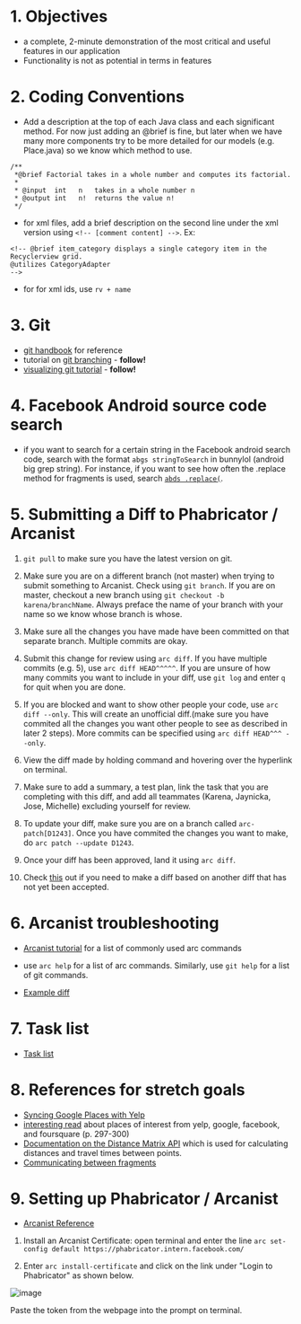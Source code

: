# 1. Objectives

* a complete, 2-minute demonstration of the most critical and useful features in our application 
* Functionality is not as potential in terms in features 

# 2. Coding Conventions

* Add a description at the top of each Java class and each significant method. For now just adding an @brief is fine, but later when we have many more components try to be more detailed for our models (e.g. Place.java) so we know which method to use. 
```
/**
 *@brief Factorial takes in a whole number and computes its factorial. 
 * 
 * @input  int   n   takes in a whole number n
 * @output int   n!  returns the value n!
 */
``` 
* for xml files, add a brief description on the second line under the xml version using ```<!-- [comment content] -->```. Ex:
```
<!-- @brief item_category displays a single category item in the Recyclerview grid. 
@utilizes CategoryAdapter
-->
```
* for for xml ids, use ```rv + name```

# 3. Git

* [git handbook](https://guides.github.com/introduction/git-handbook/) for reference
* tutorial on [git branching](https://learngitbranching.js.org/) - **follow!**
* [visualizing git tutorial](http://git-school.github.io/visualizing-git/) - **follow!** 

# 4. Facebook Android source code search 

* if you want to search for a certain string in the Facebook android search code, search with the format ```abgs stringToSearch``` in bunnylol (android big grep string). For instance, if you want to see how often the .replace method for fragments is used, search [```abds .replace(```](https://our.intern.facebook.com/intern/codesearch/?q=.replace%28+repo%3Afbandroid+regex%3Aoff&source=redirect). 

# 5. Submitting a Diff to Phabricator / Arcanist 

1.  ```git pull``` to make sure you have the latest version on git. 

2. Make sure you are on a different branch (not master) when trying to submit something to Arcanist. Check using ```git branch```. If you are on master, checkout a new branch using ```git checkout -b karena/branchName```. Always preface the name of your branch with your name so we know whose branch is whose.

3. Make sure all the changes you have made have been committed on that separate branch. Multiple commits are okay.

4. Submit this change for review using ```arc diff```. If you have multiple commits (e.g. 5), use ```arc diff HEAD^^^^^```. If you are unsure of how many commits you want to include in your diff, use ```git log``` and enter ```q``` for quit when you are done. 

5. If you are blocked and want to show other people your code, use ```arc diff --only```. This will create an unofficial diff.(make sure you have commited all the changes you want other people to see as described in later 2 steps). More commits can be specified using ```arc diff HEAD^^^ --only```. 

6. View the diff made by holding command and hovering over the hyperlink on terminal. 

7. Make sure to add a summary, a test plan, link the task that you are completing with this diff, and add all teammates (Karena, Jaynicka, Jose, Michelle) excluding yourself for review.

8. To update your diff, make sure you are on a branch called ```arc-patch[D1243]```. Once you have commited the changes you want to make, do ```arc patch --update D1243```.

9. Once your diff has been approved, land it using ```arc diff```. 

10. Check [this](https://willdemaine.ghost.io/a-simpler-phabricator-stacked-diff-workflow/) out if you need to make a diff based on another diff that has not yet been accepted.

# 6. Arcanist troubleshooting 

* [Arcanist tutorial](https://secure.phabricator.com/book/phabricator/article/arcanist/) for a list of commonly used arc commands 
* use ```arc help``` for a list of arc commands. Similarly, use ```git help``` for a list of git commands. 

* [Example diff](https://our.intern.facebook.com/intern/diff/D8863972/)

# 7. Task list 
* [Task list](https://our.intern.facebook.com/intern/tasks/?q=237727237042012)

# 8. References for stretch goals 
* [Syncing Google Places with Yelp](https://7webpages.com/blog/yelp-and-google-places-api-combined/)
* [interesting read](https://books.google.com/books?id=rFxCDwAAQBAJ&pg=PA298&lpg=PA298&dq=yelp+categories+aliases+api+call+example&source=bl&ots=Mqi2cgvGfq&sig=Ckyr8otWOuijnwTNoCVOpnAFMfQ&hl=en&sa=X&ved=0ahUKEwiX6tjg86TcAhUtnOAKHUjPAKcQ6AEIaTAF#v=onepage&q&f=true) about places of interest from yelp, google, facebook, and foursquare (p. 297-300)
* [Documentation on the Distance Matrix API](https://developers.google.com/maps/documentation/distance-matrix/intro) which is used for calculating distances and travel times between points.
* [Communicating between fragments](https://developer.android.com/training/basics/fragments/communicating) 

# 9. Setting up Phabricator / Arcanist 

* [Arcanist Reference](https://our.intern.facebook.com/intern/wiki/Arcanist/#installing-an-arcanist-c)

1. Install an Arcanist Certificate: open terminal and enter the line ```arc set-config default https://phabricator.intern.facebook.com/```

2. Enter ```arc install-certificate``` and click on the link under "Login to Phabricator" as shown below.

![image](https://i.imgur.com/HX463YP.png)

Paste the token from the webpage into the prompt on terminal.   
